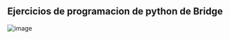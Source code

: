 ## Ejercicios de programacion de python de Bridge

![image](https://github.com/mateodevcode/reto-python/assets/149150878/30870d8d-108f-4edc-968f-4a15fabf89c4)
